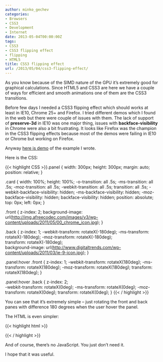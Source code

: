 ```yaml
---
author: minko_gechev
categories:
- Browsers
- CSS3
- Development
- Internet
date: 2013-05-04T00:00:00Z
tags:
- CSS3
- CSS3 flipping effect
- flipping
- HTML5
title: CSS3 flipping effect
url: /2013/05/04/css3-flipping-effect/
---
```


As you know because of the SIMD nature of the GPU it’s extremely good for graphical calculations. Since HTML5 and CSS3 are here we have a couple of ways for efficient and smooth animations one of them are the CSS3 transitions.

Before few days I needed a CSS3 flipping effect which should works at least in IE10, Chrome 25+ and Firefox. I tried different demos which I found in the web but there were couple of issues with them. The lack of support of **preserve-3d** in IE10 was one major thing, issues with **backface-visibility** in Chrome were also a bit frustrating. It looks like Firefox was the champion in the CSS3 flipping effects because most of the demos were failing in IE10 or Chrome but working on Firefox.

Anyway <a href="http://jsfiddle.net/mgechev/GpK25/16/" target="_blank">here is demo</a> of the example I wrote.

Here is the CSS:

{{< highlight CSS >}}.panel {
    width: 300px;
    height: 300px;
    margin: auto;
    position: relative;
}

.card {
    width: 100%;
    height: 100%;
    -o-transition: all .5s;
    -ms-transition: all .5s;
    -moz-transition: all .5s;
    -webkit-transition: all .5s;
    transition: all .5s;
    -webkit-backface-visibility: hidden;
    -ms-backface-visibility: hidden;
    -moz-backface-visibility: hidden;
    backface-visibility: hidden;
    position: absolute;
    top: 0px;
    left: 0px;
}

.front {
    z-index: 2;
    background-image: url(http://img.afreecodec.com/images/v3/wp-content/uploads/2011/05/00_chrome_icon.jpg);
}

.back {
    z-index: 1;
    -webkit-transform: rotateX(-180deg);
    -ms-transform: rotateX(-180deg);
    -moz-transform: rotateX(-180deg);  
    transform: rotateX(-180deg);  
    background-image: url(http://www.digitaltrends.com/wp-content/uploads/2011/03/ie-9-icon.jpg);
}

.panel:hover .front {
    z-index: 1;
    -webkit-transform: rotateX(180deg);
    -ms-transform: rotateX(180deg);
    -moz-transform: rotateX(180deg);
    transform: rotateX(180deg);
}

.panel:hover .back {
    z-index: 2;   
    -webkit-transform: rotateX(0deg);
    -ms-transform: rotateX(0deg);
    -moz-transform: rotateX(0deg);
    transform: rotateX(0deg);
}
{{< / highlight >}}

You can see that it’s extremely simple – just rotating the front and back panes with difference 180 degrees when the user hover the panel.

The HTML is even simpler:

{{< highlight html >}}<div class="panel">
  <div class="front card">
    
  </div>
      
  
  <div class="back card">
    
  </div>
  
</div>
{{< / highlight >}}

And of course, there’s no JavaScript. You just don’t need it.

I hope that it was useful.